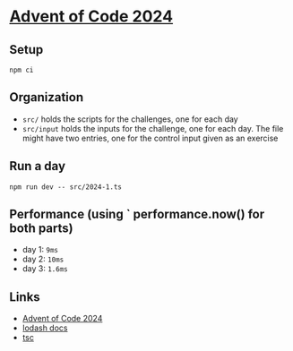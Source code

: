 # [Advent of Code 2024](https://adventofcode.com/2024)

## Setup

```shell
npm ci
```

## Organization

- `src/` holds the scripts for the challenges, one for each day
- `src/input` holds the inputs for the challenge, one for each day. The file might have two entries, one for the control input given as an exercise

## Run a day

```shell
npm run dev -- src/2024-1.ts
```

## Performance (using ` performance.now() for both parts)

- day 1: `9ms`
- day 2: `10ms`
- day 3: `1.6ms`

## Links

- [Advent of Code 2024](https://adventofcode.com/2024)
- [lodash docs](https://lodash.com/docs/#unzip)
- [tsc](https://www.typescriptlang.org/docs/handbook/compiler-options.html)
